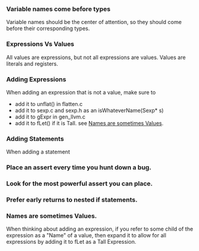 ### Variable names come before types
Variable names should be the center of attention, so they should come before their 
corresponding types.


### Expressions Vs Values
All values are expressions, but not all expressions are values.
Values are literals and registers.

### Adding Expressions
When adding an expression that is not a value, make sure to 
 - add it to unflat() in flatten.c
 - add it to sexp.c and sexp.h as an isWhateverName(Sexp* s)
 - add it to gExpr in gen_llvm.c
 - add it to fLet() if it is Tall. see [Names are sometimes Values](#namevalue).

### Adding Statements
When adding a statement

### Place an assert every time you hunt down a bug.

### Look for the most powerful assert you can place.

### Prefer early returns to nested if statements.

### <a name="namevalue">Names are sometimes Values.</a>
When thinking about adding an expression, if you refer to some child of the expression
as a "Name" of a value, then expand it to allow for all expressions by adding it 
to fLet as a Tall Expression.